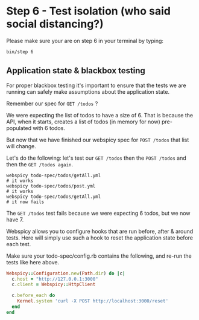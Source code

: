# Step 6 - Test isolation (who said social distancing?)

Please make sure your are on step 6 in your terminal by typing:

```bash
bin/step 6
```

## Application state & blackbox testing

For proper blackbox testing it's important to ensure that the tests we are running can safely make assumptions about the application state.

Remember our spec for `GET /todos` ?

We were expecting the list of todos to have a size of 6.
That is because the API, when it starts, creates a list of todos (in memory for now) pre-populated with 6 todos.

But now that we have finished our webspicy spec for `POST /todos` that list will change.

Let's do the following: let's test our `GET /todos` then the `POST /todos` and then the `GET /todos again`.

```
webspicy todo-spec/todos/getAll.yml
# it works
webspicy todo-spec/todos/post.yml
# it works
webspicy todo-spec/todos/getAll.yml
# it now fails
```

The `GET /todos` test fails because we were expecting 6 todos, but we now have 7.

Webspicy allows you to configure hooks that are run before, after & around tests. Here will simply use such a hook to reset the application state before each test.

Make sure your todo-spec/config.rb contains the following, and re-run the tests like here above.

```rb
Webspicy::Configuration.new(Path.dir) do |c|
  c.host = "http://127.0.0.1:3000"
  c.client = Webspicy::HttpClient

  c.before_each do
    Kernel.system 'curl -X POST http://localhost:3000/reset'
  end
end
```
